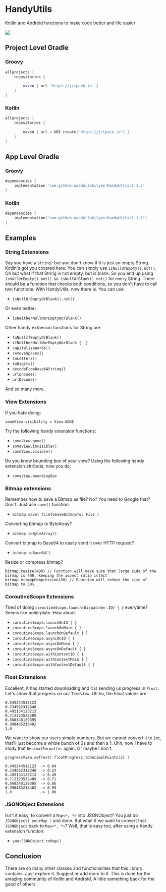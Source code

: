 # HandyUtils
Kotlin and Android functions to make code better and life easier

[![](https://jitpack.io/v/asadullahilyas/HandyUtils.svg)](https://jitpack.io/#asadullahilyas/HandyUtils)

## Project Level Gradle

### Groovy
``` Groovy
allprojects {
    repositories {
        ...
        maven { url 'https://jitpack.io' }
    }
}
```

### Kotlin
```` Kotlin
allprojects {
    repositories {
        ...
        maven { url = URI.create("https://jitpack.io") }
    }
}
````

## App Level Gradle

### Groovy
```` Groovy
dependencies {
    implementation 'com.github.asadullahilyas:HandyUtils:1.1.5'
}
````

### Kotlin
``` Kotlin
dependencies {
    implementation("com.github.asadullahilyas:HandyUtils:1.1.5")
}
```

## Examples

### String Extensions

Say you have a `String?` but you don't know if it is just an empty String. Kotlin's got you covered here. You can simply use `isNullOrEmpty().not()`. Oh but what if that String is not empty, but is blank. So you end up using `isNullOrEmpty().not() && isNullOrBlank().not()` for every String. There should be a function that checks both conditions, so you don't have to call two functions. With HandyUtils, now there is. You can use:
- `isNullOrEmptyOrBlank().not()`

Or even better:
- `isNeitherNullNorEmptyNorBlank()`

Other handy extnesion functions for String are:
- `toNullIfEmptyOrBlank()`
- `ifNeitherNullNorEmptyNorBlank {  }`
- `capitalizeWords()`
- `removeSpaces()`
- `toLetters()`
- `toDigits()`
- `decodeFromBase64String()`
- `urlEncode()`
- `urlDecode()`

And so many more.

### View Extensions

If you hate doing:

    someView.visibility = View.GONE

Try the following handy extension functions:

- `someView.gone()`
- `someView.invisible()`
- `someView.visible()`

Do you know bounding box of your view? Using the following handy extension attribute, now you do:

- `someView.boundingBox`

### Bitmap extensions

Remember how to save a Bitmap as file? No? You need to Google that? Don't. Just use `save()` function:

- `bitmap.save( fileToSaveBitmapTo: File )`

Converting bitmap to ByteArray?

- `bitmap.toByteArray()`

Convert bitmap to Base64 to easily send it over HTTP request?

- `bitmap.toBase64()`

Resize or compress bitmap?

    bitmap.resize(400) // Function will make sure that large side of the bitmap is 400, keeping the aspect ratio intact
    bitmap.bitmapCompression(50) // Function will reduce the size of bitmap to 50%

### CoroutineScope Extensions

Tired of doing `coroutineScope.launch(Dispatcher.IO) { }` everytime? Seems like boilerplate. How about:

- `coroutineScope.launchOnIO { }`
- `coroutineScope.launchOnMain { }`
- `coroutineScope.launchOnDefault { }`
- `coroutineScope.asyncOnIO { }`
- `coroutineScope.asyncOnMain { }`
- `coroutineScope.asyncOnDefault { }`
- `coroutineScope.withContextIO { }`
- `coroutineScope.withContextMain { }`
- `coroutineScope.withContextDefault { }`

### Float Extensions

Excellent, it has started downloading and it is sending us progress in `Float`. Let's show that progress on our `TextView`. Uh ho, the Float values are:

    0.045344512123
    0.234562312348
    0.492134123213
    0.712323532489
    0.868348129395
    0.998485213482
    1.0

We want to show our users simple numbers. But we cannot convert it to `Int`, that'll just become a whole bunch of 0s and then a 1. Uhh, now I have to study that `DecimalFormatter` again. Or maybe I don't.

    progressView.setText( floatProgress.toDecimalPoints(2) )

    0.045344512123  -> 0.04
    0.234562312348  -> 0.23
    0.492134123213  -> 0.49
    0.712323532489  -> 0.71
    0.868348129395  -> 0.86
    0.998485213482  -> 0.99
    1.0             -> 1.00

### JSONObject Extensions

Isn't it easy, to convert a `Map<*, *>` into JSONObject? You just do `JSONObject( yourMap )` and done. But what if we want to convert that `JSONObject` back to `Map<*, *>`? Well, that is easy too, after using a handy extension function:

- `yourJSONObject.toMap()`

## Conclusion

There are so many other classes and functionalities that this library contains. Just explore it. Suggest or add more to it. This is done for the amazing community of Kotlin and Android. A little something back for the good of others.
